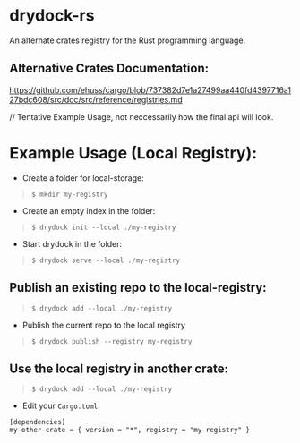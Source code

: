 # drydock-rs
An alternate crates registry for the Rust programming language.

## Alternative Crates Documentation:
https://github.com/ehuss/cargo/blob/737382d7e1a27499aa440fd4397716a127bdc608/src/doc/src/reference/registries.md

// Tentative Example Usage, not neccessarily how the final api will look.
# Example Usage (Local Registry):
- Create a folder for local-storage:
> `$ mkdir my-registry`
- Create an empty index in the folder:
> `$ drydock init --local ./my-registry`
- Start drydock in the folder:
> `$ drydock serve --local ./my-registry`
## Publish an existing repo to the local-registry:
> `$ drydock add --local ./my-registry`
- Publish the current repo to the local registry
> `$ drydock publish --registry my-registry`
## Use the local registry in another crate:
> `$ drydock add --local ./my-registry`
- Edit your `Cargo.toml`:
```
[dependencies]
my-other-crate = { version = "*", registry = "my-registry" }
```